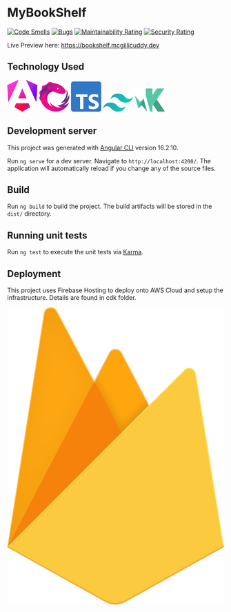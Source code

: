 # MyBookShelf

[![Code Smells](https://sonarcloud.io/api/project_badges/measure?project=kevinmcgillicuddy_MyBookShelf&metric=code_smells)](https://sonarcloud.io/summary/new_code?id=kevinmcgillicuddy_MyBookShelf)
[![Bugs](https://sonarcloud.io/api/project_badges/measure?project=kevinmcgillicuddy_MyBookShelf&metric=bugs)](https://sonarcloud.io/summary/new_code?id=kevinmcgillicuddy_MyBookShelf)
[![Maintainability Rating](https://sonarcloud.io/api/project_badges/measure?project=kevinmcgillicuddy_MyBookShelf&metric=sqale_rating)](https://sonarcloud.io/summary/new_code?id=kevinmcgillicuddy_MyBookShelf)
[![Security Rating](https://sonarcloud.io/api/project_badges/measure?project=kevinmcgillicuddy_MyBookShelf&metric=security_rating)](https://sonarcloud.io/summary/new_code?id=kevinmcgillicuddy_MyBookShelf)

Live Preview here:
https://bookshelf.mcgillicuddy.dev

## Technology Used

[<img src="./tech_used/angular-icon.svg" width="70" />](./tech_used/angular-icon.svg)
[<img src="./tech_used/reactivex.svg" width="70" />](./tech_used/reactivex.svg)
[<img src="./tech_used/typescript-icon.svg" width="70" />](./tech_used/typescript-icon.svg)
[<img src="./tech_used/tailwindcss-icon.svg" width="70" />](./tech_used/tailwindcss-icon.svg)
[<img src="./tech_used/karma.svg" width="70" />](./tech_used/karma.svg)

## Development server

This project was generated with [Angular CLI](https://github.com/angular/angular-cli) version 16.2.10.

Run `ng serve` for a dev server. Navigate to `http://localhost:4200/`. The application will automatically reload if you change any of the source files.

## Build

Run `ng build` to build the project. The build artifacts will be stored in the `dist/` directory.

## Running unit tests

Run `ng test` to execute the unit tests via [Karma](https://karma-runner.github.io).

## Deployment

This project uses Firebase Hosting to deploy onto AWS Cloud and setup the infrastructure. Details are found in cdk folder.

[<img src="./tech_used/firebase.svg" />](./firebase.svg)

